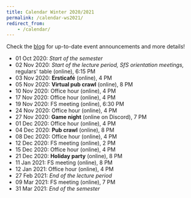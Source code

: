 ```yaml
---
title: Calendar Winter 2020/2021
permalink: /calendar-ws2021/
redirect_from:
    - /calendar/
---
```


Check the [blog](/) for up-to-date event announcements and more details!

- 01 Oct 2020: *Start of the semester*
- 02 Nov 2020: *Start of the lecture period, SfS orientation meetings,* regulars' table (online), 6:15 PM
- 03 Nov 2020: **Ersticafé** (online), 4 PM
- 05 Nov 2020: **Virtual pub crawl** (online), 8 PM
- 10 Nov 2020: Office hour (online), 4 PM
- 17 Nov 2020: Office hour (online), 4 PM
- 19 Nov 2020: FS meeting (online), 6:30 PM
- 24 Nov 2020: Office hour (online), 4 PM
- 27 Nov 2020: **Game night** (online on Discord), 7 PM
- 01 Dec 2020: Office hour (online), 4 PM
- 04 Dec 2020: **Pub crawl** (online), 8 PM
- 08 Dec 2020: Office hour (online), 4 PM
- 12 Dec 2020: FS meeting (online), 2 PM
- 15 Dec 2020: Office hour (online), 4 PM
- 21 Dec 2020: **Holiday party** (online), 8 PM
- 11 Jan 2021: FS meeting (online), 8 PM
- 12 Jan 2021: Office hour (online), 4 PM
- 27 Feb 2021: *End of the lecture period*
- 09 Mar 2021: FS meeting (online), 7 PM
- 31 Mar 2021: *End of the semester*
